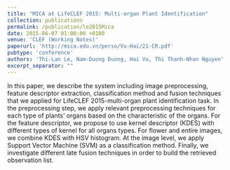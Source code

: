 ```yaml
---
title: "MICA at LifeCLEF 2015: Multi-organ Plant Identification"
collection: publications
permalink: /publication/le2015Mica
date: 2015-06-07 01:00:00 +0100
venue: 'CLEF (Working Notes)'
paperurl: 'http://mica.edu.vn/perso/Vu-Hai/21-CR.pdf'
pubtype: 'conference'
authors: 'Thi-Lan Le, Nam-Duong Duong, Hai Vu, Thi Thanh-Nhan Nguyen'
excerpt_separator: ""
---
```

In this paper, we describe the system including image preprocessing, feature descriptor extraction, classification method and fusion techniques that we applied for LifeCLEF 2015-multi-organ plant identification task. In the preprocessing step, we apply relevant preprocessing techniques for each type of plants’ organs based on the characteristic of the organs. For the feature descriptor, we propose to use kernel descriptor (KDES) with different types of kernel for all organs types. For flower and entire images, we combine KDES with HSV histogram. At the image level, we apply Support Vector Machine (SVM) as a classification method. Finally, we investigate different late fusion techniques in order to build the retrieved observation list.